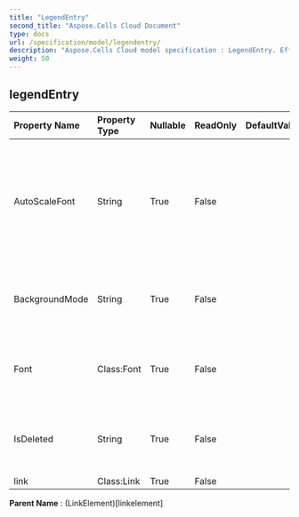 ```yaml
---
title: "LegendEntry"
second_title: "Aspose.Cells Cloud Document"
type: docs
url: /specification/model/legendentry/
description: "Aspose.Cells Cloud model specification : LegendEntry. Effortlessly handle Excel and other spreadsheet documents with features like opening, generating, editing, splitting, merging, comparing, and converting."
weight: 50
---
```


## **legendEntry**

 

| Property Name | Property Type | Nullable |  ReadOnly | DefaultValue | Description | 
| :- | :- | :- |:- |  :- | :- |
| AutoScaleFont | String | True |  False |  | True if the text in the object changes font size when the object size changes.                         The default value is True. |  
| BackgroundMode | String | True |  False |  | Gets and sets the display mode of the background |  
| Font | Class:Font | True |  False |  | Gets a  object of the specified ChartFrame object. |  
| IsDeleted | String | True |  False |  | Gets and sets whether the legend entry is deleted. |  
| link | Class:Link | True |  False |  |  |  

**Parent Name** : (LinkElement)[linkelement]


